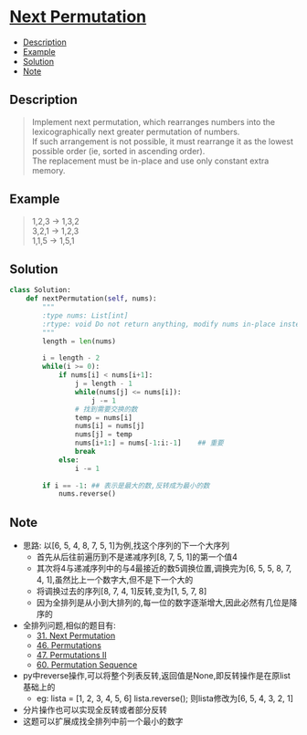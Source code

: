 # [Next Permutation](https://leetcode.com/problems/next-permutation/description/)

<!-- GFM-TOC -->
* <a href="#Description">Description</a>
* <a href="#Example">Example</a>
* <a href="#Solution">Solution</a>
* <a href="#Note">Note</a>
<!-- GFM-TOC -->


## <a name="Description">Description</a>
>Implement next permutation, which rearranges numbers into the lexicographically next greater permutation of numbers.</br>
If such arrangement is not possible, it must rearrange it as the lowest possible order (ie, sorted in ascending order).</br>
The replacement must be in-place and use only constant extra memory.</br>

## <a name="Example">Example</a>
>1,2,3 → 1,3,2</br>
3,2,1 → 1,2,3</br>
1,1,5 → 1,5,1</br>

## <a name="Solution">Solution</a>
```python
class Solution:
    def nextPermutation(self, nums):
        """
        :type nums: List[int]
        :rtype: void Do not return anything, modify nums in-place instead.
        """
        length = len(nums)
        
        i = length - 2
        while(i >= 0):
            if nums[i] < nums[i+1]:
                j = length - 1
                while(nums[j] <= nums[i]):
                    j -= 1
                # 找到需要交换的数
                temp = nums[i]
                nums[i] = nums[j]
                nums[j] = temp 
                nums[i+1:] = nums[-1:i:-1]    ## 重要         
                break
            else:
                i -= 1
         
        if i == -1: ## 表示是最大的数,反转成为最小的数
            nums.reverse()
```
## <a name="Note">Note</a>
* 思路: 以[6, 5, 4, 8, 7, 5, 1]为例,找这个序列的下一个大序列
  * 首先从后往前遍历到不是递减序列[8, 7, 5, 1]的第一个值4
  * 其次将4与递减序列中的与4最接近的数5调换位置,调换完为[6, 5, 5, 8, 7, 4, 1],虽然比上一个数字大,但不是下一个大的
  * 将调换过去的序列[8, 7, 4, 1]反转,变为[1, 5, 7, 8]
  * 因为全排列是从小到大排列的,每一位的数字逐渐增大,因此必然有几位是降序的
* 全排列问题,相似的题目有:
  * [31. Next Permutation](https://leetcode.com/problems/next-permutation/)</br>
  * [46. Permutations](https://leetcode.com/problems/permutations/description/)</br>
  * [47. Permutations II](https://leetcode.com/problems/permutations-ii/)</br>
  * [60. Permutation Sequence](https://leetcode.com/problems/permutation-sequence/description/)</br>
* py中reverse操作,可以将整个列表反转,返回值是None,即反转操作是在原list基础上的
  * eg: lista = [1, 2, 3, 4, 5, 6] lista.reverse();  则lista修改为[6, 5, 4, 3, 2, 1]
* 分片操作也可以实现全反转或者部分反转
* 这题可以扩展成找全排列中前一个最小的数字
  





